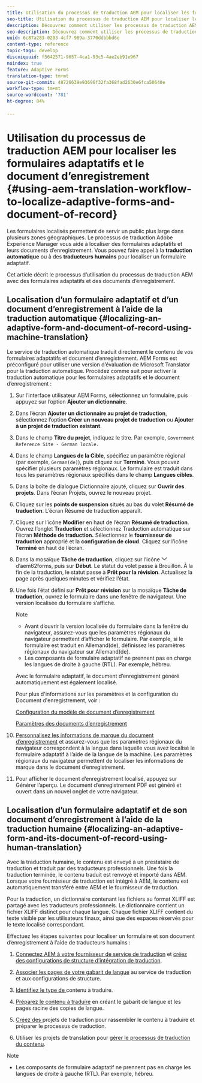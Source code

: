 ```yaml
---
title: Utilisation du processus de traduction AEM pour localiser les formulaires adaptatifs et le document d’enregistrement
seo-title: Utilisation du processus de traduction AEM pour localiser les formulaires adaptatifs et le document d’enregistrement
description: Découvrez comment utiliser les processus de traduction AEM pour localiser les formulaires adaptatifs et le document d’enregistrement.
seo-description: Découvrez comment utiliser les processus de traduction AEM pour localiser les formulaires adaptatifs et le document d’enregistrement.
uuid: 6c87a283-0203-4cf7-989a-3770ddbbbd6e
content-type: reference
topic-tags: develop
discoiquuid: f5642571-9657-4ca1-93c5-4ae2eb91e967
noindex: true
feature: Adaptive Forms
translation-type: tm+mt
source-git-commit: 48726639e93696f32fa368fad2630e6fca50640e
workflow-type: tm+mt
source-wordcount: '781'
ht-degree: 84%

---
```



# Utilisation du processus de traduction AEM pour localiser les formulaires adaptatifs et le document d’enregistrement {#using-aem-translation-workflow-to-localize-adaptive-forms-and-document-of-record}

Les formulaires localisés permettent de servir un public plus large dans plusieurs zones géographiques. Le processus de traduction Adobe Experience Manager vous aide à localiser des formulaires adaptatifs et leurs documents d’enregistrement. Vous pouvez faire appel à la **traduction automatique** ou à des **traducteurs humains** pour localiser un formulaire adaptatif.

Cet article décrit le processus d’utilisation du processus de traduction AEM avec des formulaires adaptatifs et des documents d’enregistrement.

## Localisation d’un formulaire adaptatif et d’un document d’enregistrement à l’aide de la traduction automatique {#localizing-an-adaptive-form-and-document-of-record-using-machine-translation}

Le service de traduction automatique traduit directement le contenu de vos formulaires adaptatifs et document d’enregistrement. AEM Forms est préconfiguré pour utiliser une version d’évaluation de Microsoft Translator pour la traduction automatique. Procédez comme suit pour activer la traduction automatique pour les formulaires adaptatifs et le document d’enregistrement :

1. Sur l’interface utilisateur AEM Forms, sélectionnez un formulaire, puis appuyez sur l’option **Ajouter un dictionnaire**.
1. Dans l’écran **Ajouter un dictionnaire au projet de traduction**, sélectionnez l’option **Créer un nouveau projet de traduction** ou **Ajouter à un projet de traduction existant**.
1. Dans le champ **Titre du projet**, indiquez le titre. Par exemple, `Government Reference Site - German locale.`
1. Dans le champ **Langues de la Cible**, spécifiez un paramètre régional (par exemple, `German(de)`), puis cliquez sur **Terminé**. Vous pouvez spécifier plusieurs paramètres régionaux. Le formulaire est traduit dans tous les paramètres régionaux spécifiés dans le champ **Langues cibles**.
1. Dans la boîte de dialogue Dictionnaire ajouté, cliquez sur **Ouvrir des projets**. Dans l’écran Projets, ouvrez le nouveau projet.
1. Cliquez sur les **points de suspension** situés au bas du volet **Résumé de traduction**. L’écran Résumé de traduction apparaît.
1. Cliquez sur l’icône **Modifier** en haut de l’écran **Résumé de traduction**. Ouvrez l’onglet **Traduction** et sélectionnez Traduction automatique sur l’écran **Méthode de traduction.** Sélectionnez le **fournisseur de traduction** approprié et la **configuration de cloud**. Cliquez sur l’icône **Terminé** en haut de l’écran.
1. Dans la mosaïque **Tâche de traduction**, cliquez sur l’icône ![flèche de téléchargement ](assets/aem62forms_downarrow.png) d’aem62forms, puis sur **Début**. Le statut du volet passe à Brouillon. À la fin de la traduction, le statut passe à **Prêt pour la révision**. Actualisez la page après quelques minutes et vérifiez l’état.
1. Une fois l’état défini sur **Prêt pour révision** sur la mosaïque **Tâche de traduction**, ouvrez le formulaire dans une fenêtre de navigateur. Une version localisée du formulaire s’affiche.

   >[!NOTE]
   >
   >* Avant d’ouvrir la version localisée du formulaire dans la fenêtre du navigateur, assurez-vous que les paramètres régionaux du navigateur permettent d’afficher le formulaire. Par exemple, si le formulaire est traduit en Allemand(de), définissez les paramètres régionaux du navigateur sur Allemand(de).
   >* Les composants de formulaire adaptatif ne prennent pas en charge les langues de droite à gauche (RTL). Par exemple, hébreu.


   Avec le formulaire adaptatif, le document d’enregistrement généré automatiquement est également localisé.

   Pour plus d&#39;informations sur les paramètres et la configuration du Document d&#39;enregistrement, voir :

   [Configuration du modèle de document d’enregistrement](/help/forms/using/generate-document-of-record-for-non-xfa-based-adaptive-forms.md#p-document-of-record-template-configuration-p)

   [Paramètres des documents d’enregistrement](/help/forms/using/generate-document-of-record-for-non-xfa-based-adaptive-forms.md#p-document-of-record-settings-p)

1. [Personnalisez les informations de marque du document d’enregistrement](/help/forms/using/generate-document-of-record-for-non-xfa-based-adaptive-forms.md) et assurez-vous que les paramètres régionaux du navigateur correspondent à la langue dans laquelle vous avez localisé le formulaire adaptatif à l’aide de la langue de la machine. Les paramètres régionaux du navigateur permettent de localiser les informations de marque dans le document d’enregistrement.
1. Pour afficher le document d’enregistrement localisé, appuyez sur Générer l’aperçu. Le document d’enregistrement PDF est généré et ouvert dans un nouvel onglet de votre navigateur.

## Localisation d’un formulaire adaptatif et de son document d’enregistrement à l’aide de la traduction humaine {#localizing-an-adaptive-form-and-its-document-of-record-using-human-translation}

Avec la traduction humaine, le contenu est envoyé à un prestataire de traduction et traduit par des traducteurs professionnels. Une fois la traduction terminée, le contenu traduit est renvoyé et importé dans AEM. Lorsque votre fournisseur de traduction est intégré à AEM, le contenu est automatiquement transféré entre AEM et le fournisseur de traduction.

Pour la traduction, un dictionnaire contenant les fichiers au format XLIFF est partagé avec les traducteurs professionnels. Le dictionnaire contient un fichier XLIFF distinct pour chaque langue. Chaque fichier XLIFF contient du texte visible par les utilisateurs finaux, ainsi que des espaces réservés pour le texte localisé correspondant.

Effectuez les étapes suivantes pour localiser un formulaire et son document d’enregistrement à l’aide de traducteurs humains :

1. [Connectez AEM à votre fournisseur de service de traduction](/help/sites-administering/tc-tic.md) et [créez des configurations de structure d’intégration de traduction](/help/sites-administering/tc-tic.md).

1. [Associer les pages de votre gabarit de langue](/help/sites-administering/tc-tic.md) au service de traduction et aux configurations de structure.

1. [Identifiez le type de ](/help/sites-administering/tc-rules.md) contenu à traduire.

1. [Préparez le contenu à traduire](/help/sites-administering/tc-prep.md) en créant le gabarit de langue et les pages racine des copies de langue.

1. [Créez des ](/help/sites-administering/tc-manage.md) projets de traduction pour rassembler le contenu à traduire et préparer le processus de traduction.

1. Utiliser les projets de translation pour [gérer le processus de traduction du contenu](/help/sites-administering/tc-manage.md).

>[!NOTE]
>
>* Les composants de formulaire adaptatif ne prennent pas en charge les langues de droite à gauche (RTL). Par exemple, hébreu.

>



